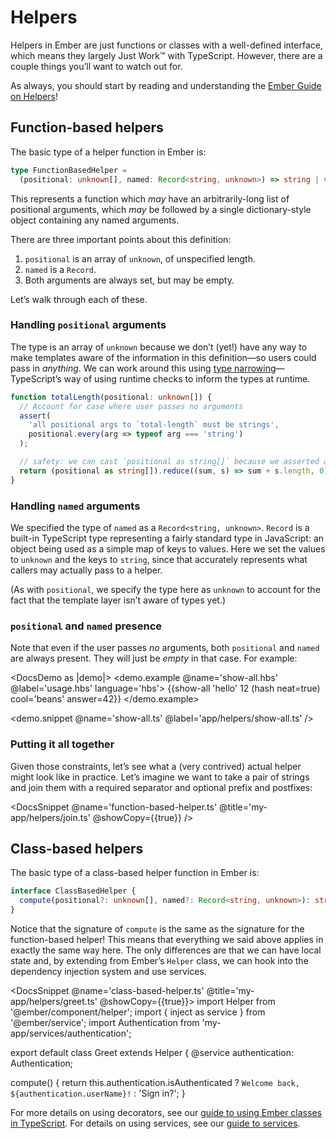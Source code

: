 # Helpers

Helpers in Ember are just functions or classes with a well-defined interface, which means they largely Just Work™ with TypeScript. However, there are a couple things you’ll want to watch out for.

<aside>

As always, you should start by reading and understanding the [Ember Guide on Helpers][guide]!

</aside>

[guide]: https://guides.emberjs.com/release/templates/writing-helpers/

## Function-based helpers

The basic type of a helper function in Ember is:

```ts
type FunctionBasedHelper =
  (positional: unknown[], named: Record<string, unknown>) => string | void;
```

This represents a function which *may* have an arbitrarily-long list of positional arguments, which *may* be followed by a single dictionary-style object containing any named arguments.

There are three important points about this definition:

1. `positional` is an array of `unknown`, of unspecified length.
2. `named` is a `Record`.
3. Both arguments are always set, but may be empty.

Let’s walk through each of these.

### Handling `positional` arguments

The type is an array of `unknown` because we don’t (yet!) have any way to make templates aware of the information in this definition—so users could pass in *anything*. We can work around this using [type narrowing]—TypeScript’s way of using runtime checks to inform the types at runtime.

[type narrowing]: https://microsoft.github.io/TypeScript-New-Handbook/chapters/narrowing/

```ts
function totalLength(positional: unknown[]) {
  // Account for case where user passes no arguments
  assert(
    'all positional args to `total-length` must be strings',
    positional.every(arg => typeof arg === 'string')
  );

  // safety: we can cast `positional as string[]` because we asserted above
  return (positional as string[]).reduce((sum, s) => sum + s.length, 0);
}
```

### Handling `named` arguments

We specified the type of `named` as a `Record<string, unknown>`. `Record` is a built-in TypeScript type representing a fairly standard type in JavaScript: an object being used as a simple map of keys to values. Here we set the values to `unknown` and the keys to `string`, since that accurately represents what callers may actually pass to a helper.

(As with `positional`, we specify the type here as `unknown` to account for the fact that the template layer isn’t aware of types yet.)

### `positional` and `named` presence

Note that even if the user passes *no* arguments, both `positional` and `named` are always present. They will just be *empty* in that case. For example:

<DocsDemo as |demo|>
  <demo.example @name='show-all.hbs' @label='usage.hbs' language='hbs'>
    {{show-all 'hello' 12 (hash neat=true) cool='beans' answer=42}}
  </demo.example>

  <demo.snippet @name='show-all.ts' @label='app/helpers/show-all.ts' />
</DocsDemo>

### Putting it all together

Given those constraints, let’s see what a (very contrived) actual helper might look like in practice.  Let’s imagine we want to take a pair of strings and join them with a required separator and optional prefix and postfixes:

<DocsSnippet @name='function-based-helper.ts' @title='my-app/helpers/join.ts' @showCopy={{true}} />

## Class-based helpers

The basic type of a class-based helper function in Ember is:

```ts
interface ClassBasedHelper {
  compute(positional?: unknown[], named?: Record<string, unknown>): string | void;
}
```

Notice that the signature of `compute` is the same as the signature for the function-based helper! This means that everything we said above applies in exactly the same way here. The only differences are that we can have local state and, by extending from Ember’s `Helper` class, we can hook into the dependency injection system and use services.

<DocsSnippet @name='class-based-helper.ts' @title='my-app/helpers/greet.ts' @showCopy={{true}}>
import Helper from '@ember/component/helper';
import { inject as service } from '@ember/service';
import Authentication from 'my-app/services/authentication';

export default class Greet extends Helper {
  @service authentication: Authentication;

  compute() {
    return this.authentication.isAuthenticated
      ? `Welcome back, ${authentication.userName}!`
      : 'Sign in?';
}
</DocsSnippet>

For more details on using decorators, see our [guide to using Ember classes in TypeScript][classes]. For details on using services, see our [guide to services][services].

[classes]: TODO
[services]: TODO
